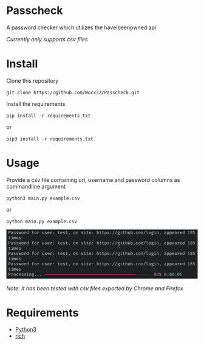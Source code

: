 # Passcheck
A password checker which utilizes the haveibeenpwned api

_Currently only supports csv files_

# Install
Clone this repository

    git clone https://github.com/Wocx32/Passcheck.git

Install the requirements

    pip install -r requirements.txt

or

    pip3 install -r requirements.txt

# Usage

Provide a csv file containing url, username and password columns as commandline argument

    python3 main.py example.csv

or

    python main.py example.csv


![Example](/.resources/example.png)

_Note: It has been tested with csv files exported by Chrome and Firefox_

# Requirements
- [Python3](https://www.python.org/)
- [rich](https://github.com/Textualize/rich)